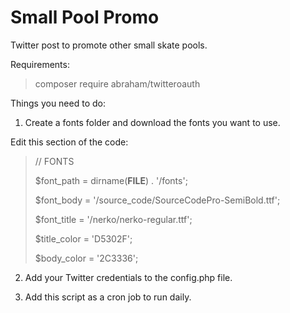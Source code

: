 # Small Pool Promo
Twitter post to promote other small skate pools.

Requirements:

> composer require abraham/twitteroauth

Things you need to do:

1) Create a fonts folder and download the fonts you want to use. 

Edit this section of the code:

> // FONTS
> 
> $font_path 	= dirname(__FILE__) . '/fonts';
> 
> $font_body  = '/source_code/SourceCodePro-SemiBold.ttf';
> 
> $font_title = '/nerko/nerko-regular.ttf';
> 
> $title_color = 'D5302F';
> 
> $body_color  = '2C3336';
> 

2) Add your Twitter credentials to the config.php file.

3) Add this script as a cron job to run daily.
